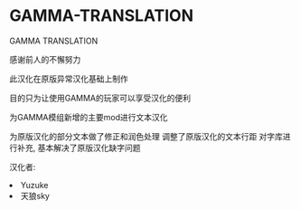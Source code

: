 # GAMMA-TRANSLATION
GAMMA TRANSLATION

感谢前人的不懈努力<p>
此汉化在原版异常汉化基础上制作<p>
目的只为让使用GAMMA的玩家可以享受汉化的便利<p>
为GAMMA模组新增的主要mod进行文本汉化<p>
为原版汉化的部分文本做了修正和润色处理
调整了原版汉化的文本行距
对字库进行补充, 基本解决了原版汉化缺字问题

汉化者: 
<li>Yuzuke</li>
  <li>天狼sky</li>

